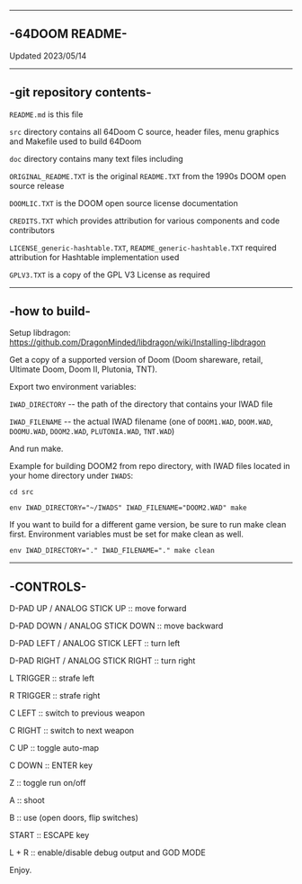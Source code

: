 ---------------
-64DOOM README-
---------------


Updated 2023/05/14


-------------------------
-git repository contents-
-------------------------

`README.md` is this file

`src` directory contains all 64Doom C source, header files, menu graphics and Makefile used to build 64Doom

`doc` directory contains many text files including

  `ORIGINAL_README.TXT` is the original `README.TXT` from the 1990s DOOM open source release
  
  `DOOMLIC.TXT` is the DOOM open source license documentation
  
  `CREDITS.TXT` which provides attribution for various components and code contributors
  
  `LICENSE_generic-hashtable.TXT`, `README_generic-hashtable.TXT` required attribution for Hashtable implementation used
  
  `GPLV3.TXT` is a copy of the GPL V3 License as required

--------------
-how to build-
--------------
Setup libdragon: https://github.com/DragonMinded/libdragon/wiki/Installing-libdragon

Get a copy of a supported version of Doom (Doom shareware, retail, Ultimate Doom, Doom II, Plutonia, TNT).

Export two environment variables:

`IWAD_DIRECTORY` -- the path of the directory that contains your IWAD file

`IWAD_FILENAME` -- the actual IWAD filename (one of `DOOM1.WAD`, `DOOM.WAD`, `DOOMU.WAD`, `DOOM2.WAD`, `PLUTONIA.WAD`, `TNT.WAD`)

And run make.

Example for building DOOM2 from repo directory, with IWAD files located in your home directory under `IWADS`:

`cd src`

`env IWAD_DIRECTORY="~/IWADS" IWAD_FILENAME="DOOM2.WAD" make`

If you want to build for a different game version, be sure to run make clean first. Environment variables must be set for make clean as well.

`env IWAD_DIRECTORY="." IWAD_FILENAME="." make clean`

----------
-CONTROLS-
----------

D-PAD UP / ANALOG STICK UP :: move forward

D-PAD DOWN / ANALOG STICK DOWN :: move backward

D-PAD LEFT / ANALOG STICK LEFT :: turn left

D-PAD RIGHT / ANALOG STICK RIGHT :: turn right

L TRIGGER :: strafe left

R TRIGGER :: strafe right

C LEFT :: switch to previous weapon

C RIGHT :: switch to next weapon

C UP :: toggle auto-map

C DOWN :: ENTER key

Z :: toggle run on/off

A :: shoot

B :: use (open doors, flip switches)

START :: ESCAPE key

L + R :: enable/disable debug output and GOD MODE


Enjoy.
